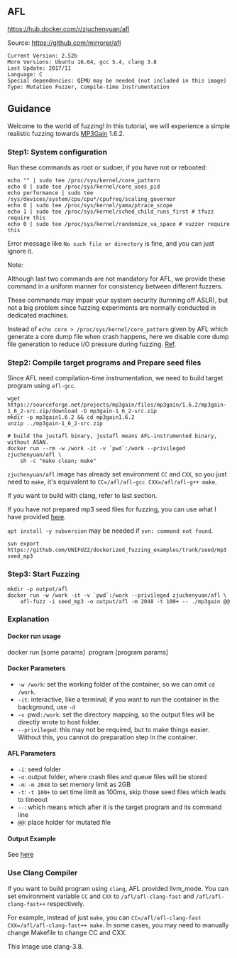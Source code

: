 ## AFL

https://hub.docker.com/r/zjuchenyuan/afl

Source: https://github.com/mirrorer/afl

```
Current Version: 2.52b
More Versions: Ubuntu 16.04, gcc 5.4, clang 3.8
Last Update: 2017/11
Language: C
Special dependencies: QEMU may be needed (not included in this image)
Type: Mutation Fuzzer, Compile-time Instrumentation
```

## Guidance

Welcome to the world of fuzzing! 
In this tutorial, we will experience a simple realistic fuzzing towards [MP3Gain](http://mp3gain.sourceforge.net/) 1.6.2.

### Step1: System configuration

Run these commands as root or sudoer, if you have not or rebooted:

```
echo "" | sudo tee /proc/sys/kernel/core_pattern
echo 0 | sudo tee /proc/sys/kernel/core_uses_pid
echo performance | sudo tee /sys/devices/system/cpu/cpu*/cpufreq/scaling_governor
echo 0 | sudo tee /proc/sys/kernel/yama/ptrace_scope
echo 1 | sudo tee /proc/sys/kernel/sched_child_runs_first # tfuzz require this
echo 0 | sudo tee /proc/sys/kernel/randomize_va_space # vuzzer require this
```

Error message like `No such file or directory` is fine, and you can just ignore it.

Note: 

Although last two commands are not mandatory for AFL, we provide these command in a uniform manner for consistency between different fuzzers.

These commands may impair your system security (turnning off ASLR), but not a big problem since fuzzing experiments are normally conducted in dedicated machines.

Instead of `echo core > /proc/sys/kernel/core_pattern` given by AFL which generate a core dump file when crash happens, 
here we disable core dump file generation to reduce I/O pressure during fuzzing. [Ref](http://man7.org/linux/man-pages/man5/core.5.html).

### Step2: Compile target programs and Prepare seed files

Since AFL need compilation-time instrumentation, we need to build target program using `afl-gcc`.

```
wget https://sourceforge.net/projects/mp3gain/files/mp3gain/1.6.2/mp3gain-1_6_2-src.zip/download -O mp3gain-1_6_2-src.zip
mkdir -p mp3gain1.6.2 && cd mp3gain1.6.2
unzip ../mp3gain-1_6_2-src.zip

# build the justafl binary, justafl means AFL-instrumented binary, without ASAN.
docker run --rm -w /work -it -v `pwd`:/work --privileged zjuchenyuan/afl \
    sh -c "make clean; make"
```

`zjuchenyuan/afl` image has already set environment `CC` and `CXX`, so you just need to `make`, it's equivalent to `CC=/afl/afl-gcc CXX=/afl/afl-g++ make`.

If you want to build with clang, refer to last section.

If you have not prepared mp3 seed files for fuzzing, you can use what I have provided [here](https://github.com/UNIFUZZ/dockerized_fuzzing_examples/tree/master/seed/mp3).

`apt install -y subversion` may be needed if `svn: command not found`.

```
svn export https://github.com/UNIFUZZ/dockerized_fuzzing_examples/trunk/seed/mp3 seed_mp3
```

### Step3: Start Fuzzing

```
mkdir -p output/afl
docker run -w /work -it -v `pwd`:/work --privileged zjuchenyuan/afl \
    afl-fuzz -i seed_mp3 -o output/afl -m 2048 -t 100+ -- ./mp3gain @@
```

### Explanation

#### Docker run usage

docker run [some params] <image name> program [program params]

#### Docker Parameters

- `-w /work`: set the working folder of the container, so we can omit `cd /work`.
- `-it`: interactive, like a terminal; if you want to run the container in the background, use `-d`
- `-v `pwd`:/work`: set the directory mapping, so the output files will be directly wrote to host folder.
- `--privileged`: this may not be required, but to make things easier. Without this, you cannot do preparation step in the container.

#### AFL Parameters

- `-i`: seed folder
- `-o`: output folder, where crash files and queue files will be stored
- `-m`: `-m 2048` to set memory limit as 2GB
- `-t`: `-t 100+` to set time limit as 100ms, skip those seed files which leads to timeout
- `--`: which means which after it is the target program and its command line
- `@@`: place holder for mutated file

#### Output Example

See [here](https://github.com/UNIFUZZ/dockerized_fuzzing_examples/tree/master/output/afl)

### Use Clang Compiler

If you want to build program using `clang`, AFL provided llvm_mode. You can set environment variable `CC` and `CXX` to `/afl/afl-clang-fast` and `/afl/afl-clang-fast++` respectively.

For example, instead of just `make`, you can `CC=/afl/afl-clang-fast CXX=/afl/afl-clang-fast++ make`. In some cases, you may need to manually change Makefile to change CC and CXX.

This image use clang-3.8.